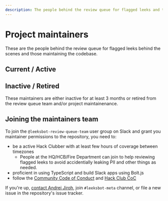 ```yaml
---
description: The people behind the review queue for flagged leeks and those maintaining the codebase
---
```


<script setup>
import {
  VPTeamPage,
  VPTeamPageTitle,
  VPTeamMembers
} from "vitepress/theme"

const leeksbot_maintainers = [
  {
    avatar: "https://cdn.andreijiroh.dev/archive/pfps/644129_spBC5UUB.png",
    name: "Andrei Jiroh Halili",
    title: "RecapTime.dev BDFL, lead maintainer, Hack Club Alumni 2025",
    links: [
      { icon: "github", link: "https://github.com/ajhalili2006" },
      { icon: "mastodon", link: "https://tilde.zone/@ajhalili2006" }
    ]
  },
  {
    avatar: "https://ca.slack-edge.com/T0266FRGM-U020X4GCWSF-0862898e16cc-512",
    name: "Rushil",
    title: "Boba Drops Reviewer at Hack Club HQ",
    links: [
      { icon: "github", link: "https://github.com/WolfGamer2"}
    ]
  },
  {
    avatar: "https://ca.slack-edge.com/T0266FRGM-U079A6KNYB1-f5e96a823856-512",
    name: "Adrian T",
    title: "Leeks Bot Review Queue team member and Hack Clubber",
    links: [
      { icon: "github", link: "https://github.com/WolfGamer2"}
    ]
  },
  {
    avatar: "https://ca.slack-edge.com/T0266FRGM-U059VC0UDEU-bf73d04ac7fc-512",
    name: "Mahad Kalam (Skyfall)",
    title: "Leeks Bot Review Queue team member and Hack Clubber",
    links: [
      { icon: "github", link: "https://github.com/SkyfallWasTaken"}
    ]
  },
  {
    avatar: "https://ca.slack-edge.com/T0266FRGM-U07L45W79E1-g7800332736c-512",
    name: "Neon",
    title: "Leeks Bot Review Queue team member and Hack Clubber",
    links: [
      { icon: "github", link: "hhttps://github.com/NeonGamerBot-QK"}
    ]
  },
  {
    avatar: "https://ca.slack-edge.com/T0266FRGM-U04G40QKAAD-60cdf4a8749a-512",
    name: "Samuel Fernandez",
    title: "Leeks Bot Review Queue team member and Hack Clubber, also Nest admin",
    links: [
      { icon: "github", link: "https://github.com/polypixeldev"}
    ]
  },
  {
    avatar: "https://ca.slack-edge.com/T0266FRGM-U014E8132DB-affd60b53adc-512",
    name: "Shubham Panth",
    title: "Engineering at Hack Club HQ",
    links: [
      { icon: "github", link: "https://github.com/DevIos01"}
    ]
  }
]
</script>

# Project maintainers

These are the people behind the review queue for flagged leeks behind the scenes and those maintaining the codebase.

## Current / Active

<VPTeamMembers :members="leeksbot_maintainers" />

## Inactive / Retired

These maintainers are either inactive for at least 3 months or retired from the review queue team and/or project maintainenance.

## Joining the maintainers team

To join the `@leeksbot-review-queue-team` user group on Slack and grant you maintainer permissions to the repository, you need to:

* be a active Hack Clubber with at least few hours of coverage between timezones
  * People at the HQ/HCB/Fire Department can join to help reviewing flagged leeks to avoid accidentially leaking PII and other things as needed.
* proficient in using TypeScript and build Slack apps using Bolt.js
* follow the [Community Code of Conduct](https://policies.recaptime.dev/code-of-conduct) and [Hack Club CoC](https://hackclub.xom/conduct)

If you're up, [contact Andrei Jiroh](https://andreijiroh.dev/contact), join `#leeksbot-meta` channel, or file a new issue in the repository's issue tracker.
